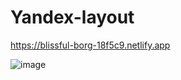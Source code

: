 # Yandex-layout

https://blissful-borg-18f5c9.netlify.app


![image](https://user-images.githubusercontent.com/40301850/114930327-88306a00-9e3d-11eb-8466-2b77b40c4bf0.png)





